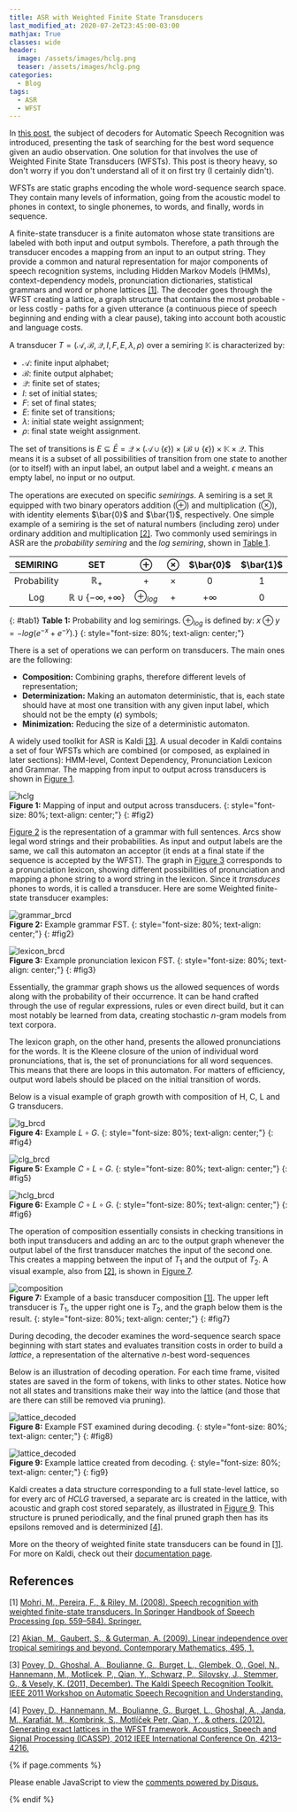 ```yaml
---
title: ASR with Weighted Finite State Transducers
last_modified_at: 2020-07-2eT23:45:00-03:00
mathjax: True
classes: wide
header:
  image: /assets/images/hclg.png
  teaser: /assets/images/hclg.png
categories:
  - Blog
tags:
  - ASR
  - WFST
---
```


<script type="text/x-mathjax-config">
    MathJax.Hub.Config({
      tex2jax: {
        skipTags: ['script', 'noscript', 'style', 'textarea', 'pre'],
        inlineMath: [['$','$']]
      }
    });
  </script>
  <script src="https://cdn.mathjax.org/mathjax/latest/MathJax.js?config=TeX-AMS-MML_HTMLorMML" type="text/javascript"></script>

<style>
table:nth-of-type(1) {
    display:table;
    width:100%;
}
</style>


In [this post](/_posts/2020-07-21-ast-decoding.md), the subject of decoders for Automatic Speech Recognition was introduced, presenting the task of searching for the best word sequence given an audio observation. One solution for that involves the use of Weighted Finite State Transducers (WFSTs). This post is theory heavy, so don't worry if you don't understand all of it on first try (I certainly didn't).

WFSTs are static graphs encoding the whole word-sequence search space. They contain many levels of information, going from the acoustic model to phones in context, to single phonemes, to words, and finally, words in sequence.

A finite-state transducer is a finite automaton whose state transitions are labeled with both input and output symbols. Therefore, a path through the transducer encodes a mapping from an input to an output string. They provide a common and natural representation for major components of speech recognition systems, including Hidden Markov Models (HMMs), context-dependency models, pronunciation dictionaries, statistical grammars and word or phone lattices [[1]](#references). The decoder goes through the WFST creating a lattice, a graph structure that contains the most probable - or less costly - paths for a given utterance (a continuous piece of speech beginning and ending with a clear pause), taking into account both acoustic and language costs.

A transducer $T=(\mathcal{A}, \mathcal{B}, \mathcal{Q}, I, F, E, \lambda, \rho)$ over a semiring $\mathbb{K}$ is characterized by:

* $\mathcal{A}$: finite input alphabet;
* $\mathcal{B}$: finite output alphabet;
* $\mathcal{Q}$: finite set of states;
* $I$: set of initial states;
* $F$: set of final states;
* $E$: finite set of transitions;
* $\lambda$: initial state weight assignment;
* $\rho$: final state weight assignment.

The set of transitions is $E\subseteq\bar{E}=\mathcal{Q}\times(\mathcal{A}\cup\{\epsilon\})\times(\mathcal{B}\cup\{\epsilon\})\times\mathbb{K}\times\mathcal{Q}$. This means it is a subset of all possibilities of transition from one state to another (or to itself) with an input label, an output label and a weight. $\epsilon$ means an empty label, no input or no output.

The operations are executed on specific *semirings*. A semiring is a set $\mathbb{R}$ equipped with two binary operators addition ($\oplus$) and multiplication ($\otimes$), with identity elements $\bar{0}$ and $\bar{1}$, respectively. One simple example of a semiring is the set of natural numbers (including zero) under ordinary addition and multiplication [[2]](#references). Two commonly used semirings in ASR are the *probability semiring* and the *log semiring*, shown in [Table 1](#tab1).

| SEMIRING | SET | $\oplus$ | $\otimes$ | $\bar{0}$ | $\bar{1}$ |
|:---:|:---:|:---:|:---:|:---:|:---:|
| Probability | $\mathbb{R}_+$ | $+$ | $\times$ | 0 | 1 |
| Log | $\mathbb{R} \cup \{-\infty,+\infty\}$ | $\oplus_{log}$ | + | $+\infty$ | 0 |
{: #tab1}
**Table 1:** Probability and log semirings. $\oplus_{log}$ is defined by: $x \oplus y=-log(e^{-x}+e^{-y})$.}
{: style="font-size: 80%; text-align: center;"}

There is a set of operations we can perform on transducers. The main ones are the following:

* **Composition:** Combining graphs, therefore different levels of representation;
* **Determinization:** Making an automaton deterministic, that is, each state should have at most one transition with any given input label, which should not be the empty ($\epsilon$) symbols;
* **Minimization:** Reducing the size of a deterministic automaton.

A widely used toolkit for ASR is Kaldi [[3]](#references). A usual decoder in Kaldi contains a set of four WFSTs which are combined (or composed, as explained in later sections): HMM-level, Context Dependency, Pronunciation Lexicon and Grammar. The mapping from input to output across transducers is shown in [Figure 1](#fig1).

![hclg](/assets/images/hclg.png)  
**Figure 1:** Mapping of input and output across transducers.
{: style="font-size: 80%; text-align: center;"}
{: #fig2}

[Figure 2](#fig2) is the representation of a grammar with full sentences. Arcs show legal word strings and their probabilities. As input and output labels are the same, we call this automaton an acceptor (it ends at a final state if the sequence is accepted by the WFST). The graph in [Figure 3](#fig3) corresponds to a pronunciation lexicon, showing different possibilities of pronunciation and mapping a phone string to a word string in the lexicon. Since it *transduces* phones to words, it is called a transducer. Here are some Weighted finite-state transducer examples:

![grammar_brcd](/assets/images/grammar_brcd.png)  
**Figure 2:** Example grammar FST.
{: style="font-size: 80%; text-align: center;"}
{: #fig2}

![lexicon_brcd](/assets/images/lexicon_brcd.png)  
**Figure 3:** Example pronunciation lexicon FST.
{: style="font-size: 80%; text-align: center;"}
{: #fig3}

Essentially, the grammar graph shows us the allowed sequences of words along with the probability of their occurrence. It can be hand crafted through the use of regular expressions, rules or even direct build, but it can most notably be learned from data, creating stochastic $n$-gram models from text corpora.

The lexicon graph, on the other hand, presents the allowed pronunciations for the words. It is the Kleene closure of the union of individual word pronunciations, that is, the set of pronunciations for all word sequences. This means that there are loops in this automaton. For matters of efficiency, output word labels should be placed on the initial transition of words.

Below is a visual example of graph growth with composition of H, C, L and G transducers.

![lg_brcd](/assets/images/lg_brcd.png)  
**Figure 4:** Example $L\circ G$.
{: style="font-size: 80%; text-align: center;"}
{: #fig4}

![clg_brcd](/assets/images/clg_brcd.png)  
**Figure 5:** Example $C\circ L\circ G$.
{: style="font-size: 80%; text-align: center;"}
{: #fig5}

![hclg_brcd](/assets/images/hclg_brcd.png)  
**Figure 6:** Example $C\circ L\circ G$.
{: style="font-size: 80%; text-align: center;"}
{: #fig6}

The operation of composition essentially consists in checking transitions in both input transducers and adding an arc to the output graph whenever the output label of the first transducer matches the input of the second one. This creates a mapping between the input of $T_1$ and the output of $T_2$. A visual example, also from [[2]](#references), is shown in [Figure 7](#fig7).

![composition](/assets/images/composition.png)  
**Figure 7:** Example of a basic transducer composition [[1]](#references). The upper left transducer is $T_1$, the upper right one is $T_2$, and the graph below them is the result.
{: style="font-size: 80%; text-align: center;"}
{: #fig7}

During decoding, the decoder examines the word-sequence search space beginning with start states and evaluates transition costs in order to build a *lattice*, a representation of the alternative $n$-best word-sequences 

Below is an illustration of decoding operation. For each time frame, visited states are saved in the form of tokens, with links to other states. Notice how not all states and transitions make their way into the lattice (and those that are there can still be removed via pruning).

![lattice_decoded](/assets/images/static_searchspace.png)  
**Figure 8:** Example FST examined during decoding.
{: style="font-size: 80%; text-align: center;"}
{: #fig8}

![lattice_decoded](/assets/images/lattice_decoded.png)  
**Figure 9:** Example lattice created from decoding.
{: style="font-size: 80%; text-align: center;"}
{: fig9}

Kaldi creates a data structure corresponding to a full state-level lattice, so for every arc of $HCLG$ traversed, a separate arc is created in the lattice, with acoustic and graph cost stored separately, as illustrated in [Figure 9](#fig9). This structure is pruned periodically, and the final pruned graph then has its epsilons removed and is determinized [[4]](#references).

More on the theory of weighted finite state transducers can be found in [[1]](#references). For more on Kaldi, check out their [documentation page](https://kaldi-asr.org/doc/index.html).


## References


[1] [Mohri, M., Pereira, F., & Riley, M. (2008). Speech recognition with weighted finite-state transducers. In Springer Handbook of Speech Processing (pp. 559–584). Springer.](https://wiki.eecs.yorku.ca/course_archive/2011-12/W/6328/_media/wfst-lvcsr.pdf)

[2] [Akian, M., Gaubert, S., & Guterman, A. (2009). Linear independence over tropical semirings and beyond. Contemporary Mathematics, 495, 1.](https://arxiv.org/pdf/0812.3496)

[3] [Povey, D., Ghoshal, A., Boulianne, G., Burget, L., Glembek, O., Goel, N., Hannemann, M., Motlicek, P., Qian, Y., Schwarz, P., Silovsky, J., Stemmer, G., & Vesely, K. (2011, December). The Kaldi Speech Recognition Toolkit. IEEE 2011 Workshop on Automatic Speech Recognition and Understanding.](https://infoscience.epfl.ch/record/192584/files/Povey_ASRU2011_2011.pdf)

[4] [Povey, D., Hannemann, M., Boulianne, G., Burget, L., Ghoshal, A., Janda, M., Karafiát, M., Kombrink, S., Motlı́ček Petr, Qian, Y., & others. (2012). Generating exact lattices in the WFST framework. Acoustics, Speech and Signal Processing (ICASSP), 2012 IEEE International Conference On, 4213–4216.](http://www.fit.vutbr.cz/research/groups/speech/publi/2012/povey_icassp2012_0004213.pdf)


{% if page.comments %}

<div id="disqus_thread"></div>
<script>

/**
*  RECOMMENDED CONFIGURATION VARIABLES: EDIT AND UNCOMMENT THE SECTION BELOW TO INSERT DYNAMIC VALUES FROM YOUR PLATFORM OR CMS.
*  LEARN WHY DEFINING THESE VARIABLES IS IMPORTANT: https://disqus.com/admin/universalcode/#configuration-variables*/
/*
var disqus_config = function () {
this.page.url = PAGE_URL;  // Replace PAGE_URL with your page's canonical URL variable
this.page.identifier = PAGE_IDENTIFIER; // Replace PAGE_IDENTIFIER with your page's unique identifier variable
};
*/
(function() { // DON'T EDIT BELOW THIS LINE
var d = document, s = d.createElement('script');
s.src = 'https://orsdanilo-github-io.disqus.com/embed.js';
s.setAttribute('data-timestamp', +new Date());
(d.head || d.body).appendChild(s);
})();
</script>
<noscript>Please enable JavaScript to view the <a href="https://disqus.com/?ref_noscript">comments powered by Disqus.</a></noscript>

{% endif %}